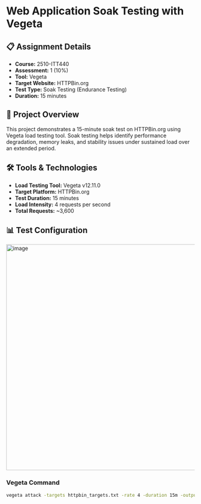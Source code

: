 # Web Application Soak Testing with Vegeta

## 📋 Assignment Details
- **Course:** 2510-ITT440
- **Assessment:** 1 (10%)
- **Tool:** Vegeta
- **Target Website:** HTTPBin.org
- **Test Type:** Soak Testing (Endurance Testing)
- **Duration:** 15 minutes

## 🎯 Project Overview
This project demonstrates a 15-minute soak test on HTTPBin.org using Vegeta load testing tool. Soak testing helps identify performance degradation, memory leaks, and stability issues under sustained load over an extended period.

## 🛠️ Tools & Technologies
- **Load Testing Tool:** Vegeta v12.11.0
- **Target Platform:** HTTPBin.org
- **Test Duration:** 15 minutes
- **Load Intensity:** 4 requests per second
- **Total Requests:** ~3,600

## 📊 Test Configuration

<img width="1887" height="603" alt="image" src="https://github.com/user-attachments/assets/fee216a4-0ab7-40f3-8e61-8da5895c906e" />




### Vegeta Command
```bash
vegeta attack -targets httpbin_targets.txt -rate 4 -duration 15m -output soak_test.bin

